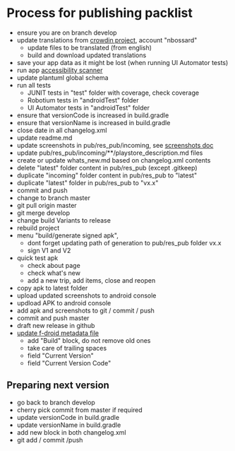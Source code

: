 # Process for publishing packlist
 
 - ensure you are on branch develop
 - update translations from [crowdin project](https://crowdin.com/project/packlist), account "nbossard"
    - update files to be translated (from english)
    - build and download updated translations
 - save your app data as it might be lost (when running UI Automator tests)
 - run app [accessibility scanner](https://play.google.com/store/apps/details?id=com.google.android.apps.accessibility.auditor&hl=fr)
 - update plantuml global schema
 - run all tests
    - JUNIT tests in "test" folder with coverage, check coverage
    - Robotium tests in "androidTest" folder
    - UI Automator tests in "androidTest" folder
 - ensure that versionCode is increased in build.gradle
 - ensure that versionName is increased in build.gradle
 - close date in all changelog.xml
 - update readme.md
 - update screenshots in pub/res_pub/incoming, see [screenshots doc](screenshots.md)
 - update pub/res_pub/incoming/**/playstore_description.md files 
 - create or update whats_new.md based on changelog.xml contents
 - delete "latest" folder content in pub/res_pub (except .gitkeep)
 - duplicate "incoming" folder content in pub/res_pub to "latest"
 - duplicate "latest" folder in pub/res_pub to "vx.x"
 - commit and push
 - change to branch master
 - git pull origin master
 - git merge develop
 - change build Variants to release
 - rebuild project
 - menu "build/generate signed apk", 
    - dont forget updating path of generation to pub/res_pub folder vx.x
    - sign V1 and V2
 - quick test apk
    - check about page
    - check what's new
    - add a new trip, add items, close and reopen
 - copy apk to latest folder
 - upload updated screenshots to android console    
 - updload APK to android console
 - add apk and screenshots to git / commit / push
 - commit and push master
 - draft new release in github
 - [update f-droid metadata file](https://gitlab.com/fdroid/fdroiddata/blob/master/metadata/com.nbossard.packlist.txt)
    - add "Build" block, do not remove old ones
    - take care of trailing spaces
    - field "Current Version"
    - field "Current Version Code"

 
## Preparing next version
 
 - go back to branch develop
 - cherry pick commit from master if required
 - update versionCode in build.gradle
 - update versionName in build.gradle
 - add new block in both changelog.xml
 - git add / commit /push
